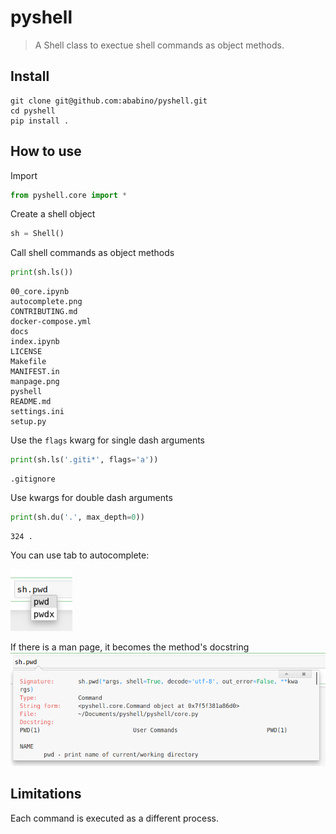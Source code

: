 # pyshell
> A Shell class to exectue shell commands as object methods.


## Install

```
git clone git@github.com:ababino/pyshell.git
cd pyshell
pip install .
```

## How to use

Import

```python
from pyshell.core import *
```

Create a shell object

```python
sh = Shell()
```

Call shell commands as object methods

```python
print(sh.ls())
```

    00_core.ipynb
    autocomplete.png
    CONTRIBUTING.md
    docker-compose.yml
    docs
    index.ipynb
    LICENSE
    Makefile
    MANIFEST.in
    manpage.png
    pyshell
    README.md
    settings.ini
    setup.py


Use the `flags` kwarg for single dash arguments

```python
print(sh.ls('.giti*', flags='a'))
```

    .gitignore


Use kwargs for double dash arguments

```python
print(sh.du('.', max_depth=0))
```

    324	.


You can use tab to autocomplete:

![autocomplete](autocomplete.png)

If there is a man page, it becomes the method's docstring
![manpage](manpage.png)

## Limitations

Each command is executed as a different process.
